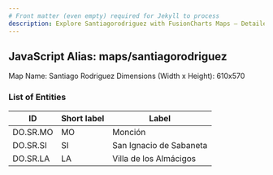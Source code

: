 ```yaml
---
# Front matter (even empty) required for Jekyll to process
description: Explore Santiagorodriguez with FusionCharts Maps – Detailed features for seamless integration. Try now & enhance your data visualization today! 
---
```


## JavaScript Alias: maps/santiagorodriguez

Map Name: Santiago Rodriguez
Dimensions (Width x Height): 610x570





### List of Entities

ID | Short label | Label
---|---|---|
DO.SR.MO|MO|Monción
DO.SR.SI|SI|San Ignacio de Sabaneta
DO.SR.LA|LA|Villa de los Almácigos
